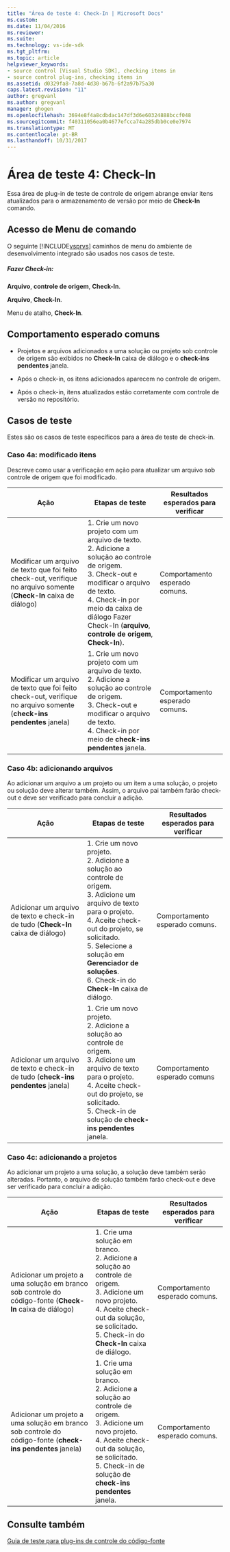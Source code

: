 ```yaml
---
title: "Área de teste 4: Check-In | Microsoft Docs"
ms.custom: 
ms.date: 11/04/2016
ms.reviewer: 
ms.suite: 
ms.technology: vs-ide-sdk
ms.tgt_pltfrm: 
ms.topic: article
helpviewer_keywords:
- source control [Visual Studio SDK], checking items in
- source control plug-ins, checking items in
ms.assetid: d0329fa8-7a8d-4d30-b67b-6f2a97b75a30
caps.latest.revision: "11"
author: gregvanl
ms.author: gregvanl
manager: ghogen
ms.openlocfilehash: 3694e8f4a8cdbdac147df3d6e60324888bccf048
ms.sourcegitcommit: f40311056ea0b4677efcca74a285dbb0ce0e7974
ms.translationtype: MT
ms.contentlocale: pt-BR
ms.lasthandoff: 10/31/2017
---
```

# <a name="test-area-4-check-in"></a>Área de teste 4: Check-In
Essa área de plug-in de teste de controle de origem abrange enviar itens atualizados para o armazenamento de versão por meio de **Check-In** comando.  
  
## <a name="command-menu-access"></a>Acesso de Menu de comando  
 O seguinte [!INCLUDE[vsprvs](../../code-quality/includes/vsprvs_md.md)] caminhos de menu do ambiente de desenvolvimento integrado são usados nos casos de teste.  
  
##### <a name="check-in"></a>Fazer Check-in:  
 **Arquivo**, **controle de origem**, **Check-In**.  
  
 **Arquivo**, **Check-In**.  
  
 Menu de atalho, **Check-In**.  
  
## <a name="common-expected-behavior"></a>Comportamento esperado comuns  
  
-   Projetos e arquivos adicionados a uma solução ou projeto sob controle de origem são exibidos no **Check-In** caixa de diálogo e o **check-ins pendentes** janela.  
  
-   Após o check-in, os itens adicionados aparecem no controle de origem.  
  
-   Após o check-in, itens atualizados estão corretamente com controle de versão no repositório.  
  
## <a name="test-cases"></a>Casos de teste  
 Estes são os casos de teste específicos para a área de teste de check-in.  
  
### <a name="case-4a-modified-items"></a>Caso 4a: modificado itens  
 Descreve como usar a verificação em ação para atualizar um arquivo sob controle de origem que foi modificado.  
  
|Ação|Etapas de teste|Resultados esperados para verificar|  
|------------|----------------|--------------------------------|  
|Modificar um arquivo de texto que foi feito check-out, verifique no arquivo somente (**Check-In** caixa de diálogo)|1.  Crie um novo projeto com um arquivo de texto.<br />2.  Adicione a solução ao controle de origem.<br />3.  Check-out e modificar o arquivo de texto.<br />4.  Check-in por meio da caixa de diálogo Fazer Check-In (**arquivo**, **controle de origem**, **Check-In**).|Comportamento esperado comuns.|  
|Modificar um arquivo de texto que foi feito check-out, verifique no arquivo somente (**check-ins pendentes** janela)|1.  Crie um novo projeto com um arquivo de texto.<br />2.  Adicione a solução ao controle de origem.<br />3.  Check-out e modificar o arquivo de texto.<br />4.  Check-in por meio de **check-ins pendentes** janela.|Comportamento esperado comuns.|  
  
### <a name="case-4b-adding-files"></a>Caso 4b: adicionando arquivos  
 Ao adicionar um arquivo a um projeto ou um item a uma solução, o projeto ou solução deve alterar também. Assim, o arquivo pai também farão check-out e deve ser verificado para concluir a adição.  
  
|Ação|Etapas de teste|Resultados esperados para verificar|  
|------------|----------------|--------------------------------|  
|Adicionar um arquivo de texto e check-in de tudo (**Check-In** caixa de diálogo)|1.  Crie um novo projeto.<br />2.  Adicione a solução ao controle de origem.<br />3.  Adicione um arquivo de texto para o projeto.<br />4.  Aceite check-out do projeto, se solicitado.<br />5.  Selecione a solução em **Gerenciador de soluções**.<br />6.  Check-in do **Check-In** caixa de diálogo.|Comportamento esperado comuns.|  
|Adicionar um arquivo de texto e check-in de tudo (**check-ins pendentes** janela)|1.  Crie um novo projeto.<br />2.  Adicione a solução ao controle de origem.<br />3.  Adicione um arquivo de texto para o projeto.<br />4.  Aceite check-out do projeto, se solicitado.<br />5.  Check-in de solução de **check-ins pendentes** janela.|Comportamento esperado comuns|  
  
### <a name="case-4c-adding-projects"></a>Caso 4c: adicionando a projetos  
 Ao adicionar um projeto a uma solução, a solução deve também serão alteradas. Portanto, o arquivo de solução também farão check-out e deve ser verificado para concluir a adição.  
  
|Ação|Etapas de teste|Resultados esperados para verificar|  
|------------|----------------|--------------------------------|  
|Adicionar um projeto a uma solução em branco sob controle do código-fonte (**Check-In** caixa de diálogo)|1.  Crie uma solução em branco.<br />2.  Adicione a solução ao controle de origem.<br />3.  Adicione um novo projeto.<br />4.  Aceite check-out da solução, se solicitado.<br />5.  Check-in do **Check-In** caixa de diálogo.|Comportamento esperado comuns.|  
|Adicionar um projeto a uma solução em branco sob controle do código-fonte (**check-ins pendentes** janela)|1.  Crie uma solução em branco.<br />2.  Adicione a solução ao controle de origem.<br />3.  Adicione um novo projeto.<br />4.  Aceite check-out da solução, se solicitado.<br />5.  Check-in de solução de **check-ins pendentes** janela.|Comportamento esperado comuns.|  
  
## <a name="see-also"></a>Consulte também  
 [Guia de teste para plug-ins de controle do código-fonte](../../extensibility/internals/test-guide-for-source-control-plug-ins.md)